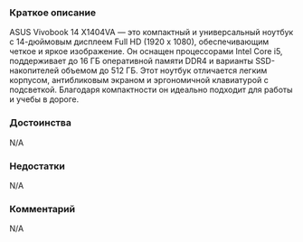 ### **Краткое описание**
ASUS Vivobook 14 X1404VA — это компактный и универсальный ноутбук с 14-дюймовым дисплеем Full HD (1920 x 1080), обеспечивающим четкое и яркое изображение. Он оснащен процессорами Intel Core i5, поддерживает до 16 ГБ оперативной памяти DDR4 и варианты SSD-накопителей объемом до 512 ГБ. Этот ноутбук отличается легким корпусом, антибликовым экраном и эргономичной клавиатурой с подсветкой. Благодаря компактности он идеально подходит для работы и учебы в дороге.

### **Достоинства**
N/A

### **Недостатки**
N/A

### **Комментарий**
N/A
